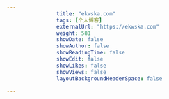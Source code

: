 ---
                title: "ekwska.com"
                tags: [个人博客]
                externalUrl: "https://ekwska.com"
                weight: 581
                showDate: false
                showAuthor: false
                showReadingTime: false
                showEdit: false
                showLikes: false
                showViews: false
                layoutBackgroundHeaderSpace: false
                ---

